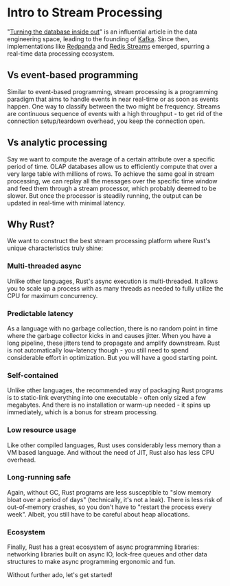 # Intro to Stream Processing

"[Turning the database inside out](https://www.confluent.io/blog/turning-the-database-inside-out-with-apache-samza/)" is an influential article in the data engineering space, leading to the founding of [Kafka](https://kafka.apache.org/). Since then, implementations like [Redpanda](https://redpanda.com/) and [Redis Streams](https://redis.io/docs/manual/data-types/streams/) emerged, spurring a real-time data processing ecosystem.

## Vs event-based programming

Similar to event-based programming, stream processing is a programming paradigm that aims to handle events in near real-time or as soon as events happen. One way to classify between the two might be frequency. Streams are continuous sequence of events with a high throughput - to get rid of the connection setup/teardown overhead, you keep the connection open.

## Vs analytic processing

Say we want to compute the average of a certain attribute over a specific period of time. OLAP databases allow us to efficiently compute that over a very large table with millions of rows. To achieve the same goal in stream processing, we can replay all the messages over the specific time window and feed them through a stream processor, which probably deemed to be slower. But once the processor is steadily running, the output can be updated in real-time with minimal latency.

## Why Rust?

We want to construct the best stream processing platform where Rust's unique characteristics truly shine:

### Multi-threaded async

Unlike other languages, Rust's async execution is multi-threaded. It allows you to scale up a process with as many threads as needed to fully utilize the CPU for maximum concurrency.

### Predictable latency

As a language with no garbage collection, there is no random point in time where the garbage collector kicks in and causes jitter. When you have a long pipeline, these jitters tend to propagate and amplify downstream. Rust is not automatically low-latency though - you still need to spend considerable effort in optimization. But you will have a good starting point.

### Self-contained

Unlike other languages, the recommended way of packaging Rust programs is to static-link everything into one executable - often only sized a few megabytes. And there is no installation or warm-up needed - it spins up immediately, which is a bonus for stream processing.

### Low resource usage

Like other compiled languages, Rust uses considerably less memory than a VM based language. And without the need of JIT, Rust also has less CPU overhead.

### Long-running safe

Again, without GC, Rust programs are less susceptible to "slow memory bloat over a period of days" (technically, it's not a leak). There is less risk of out-of-memory crashes, so you don't have to "restart the process every week". Albeit, you still have to be careful about heap allocations.

### Ecosystem

Finally, Rust has a great ecosystem of async programming libraries: networking libraries built on async IO, lock-free queues and other data structures to make async programming ergonomic and fun.

Without further ado, let's get started!